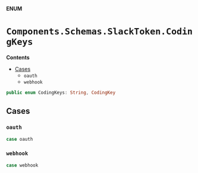 **ENUM**

# `Components.Schemas.SlackToken.CodingKeys`

**Contents**

- [Cases](#cases)
  - `oauth`
  - `webhook`

```swift
public enum CodingKeys: String, CodingKey
```

## Cases
### `oauth`

```swift
case oauth
```

### `webhook`

```swift
case webhook
```
